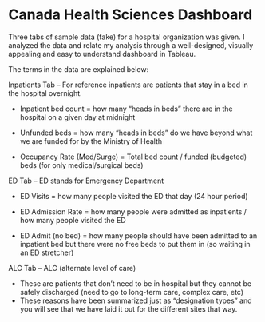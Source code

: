 # Canada Health Sciences Dashboard

Three tabs of sample data (fake) for a hospital organization was given. I analyzed the data and relate my analysis through a well-designed, visually appealing and easy to understand dashboard in Tableau.

The terms in the data are explained below:

Inpatients Tab – For reference inpatients are patients that stay in a bed in the hospital overnight.

- Inpatient bed count = how many “heads in beds” there are in the hospital on a given day at midnight

- Unfunded beds = how many “heads in beds” do we have beyond what we are funded for by the Ministry of Health

- Occupancy Rate (Med/Surge) = Total bed count / funded (budgeted) beds (for only medical/surgical beds)

ED Tab – ED stands for Emergency Department

- ED Visits = how many people visited the ED that day (24 hour period)

- ED Admission Rate = how many people were admitted as inpatients / how many people visited the ED

- ED Admit (no bed) = how many people should have been admitted to an inpatient bed but there were no free beds to put them in (so waiting in an ED stretcher)

ALC Tab – ALC (alternate level of care) 
- These are patients that don’t need to be in hospital but they cannot be safely discharged (need to go to long-term care, complex care, etc) 
- These reasons have been summarized just as “designation types” and you will see that we have laid it out for the different sites that way.
